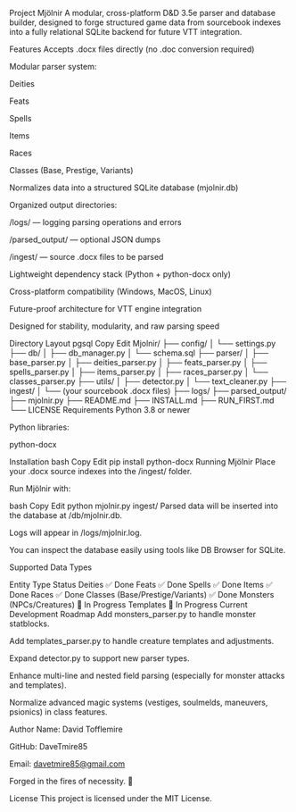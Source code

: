 Project Mjölnir
A modular, cross-platform D&D 3.5e parser and database builder, designed to forge structured game data from sourcebook indexes into a fully relational SQLite backend for future VTT integration.

Features
Accepts .docx files directly (no .doc conversion required)

Modular parser system:

Deities

Feats

Spells

Items

Races

Classes (Base, Prestige, Variants)

Normalizes data into a structured SQLite database (mjolnir.db)

Organized output directories:

/logs/ — logging parsing operations and errors

/parsed_output/ — optional JSON dumps

/ingest/ — source .docx files to be parsed

Lightweight dependency stack (Python + python-docx only)

Cross-platform compatibility (Windows, MacOS, Linux)

Future-proof architecture for VTT engine integration

Designed for stability, modularity, and raw parsing speed

Directory Layout
pgsql
Copy
Edit
Mjolnir/
├── config/
│   └── settings.py
├── db/
│   ├── db_manager.py
│   └── schema.sql
├── parser/
│   ├── base_parser.py
│   ├── deities_parser.py
│   ├── feats_parser.py
│   ├── spells_parser.py
│   ├── items_parser.py
│   ├── races_parser.py
│   └── classes_parser.py
├── utils/
│   ├── detector.py
│   └── text_cleaner.py
├── ingest/
│   └── (your sourcebook .docx files)
├── logs/
├── parsed_output/
├── mjolnir.py
├── README.md
├── INSTALL.md
├── RUN_FIRST.md
└── LICENSE
Requirements
Python 3.8 or newer

Python libraries:

python-docx

Installation
bash
Copy
Edit
pip install python-docx
Running Mjölnir
Place your .docx source indexes into the /ingest/ folder.

Run Mjölnir with:

bash
Copy
Edit
python mjolnir.py ingest/
Parsed data will be inserted into the database at /db/mjolnir.db.

Logs will appear in /logs/mjolnir.log.

You can inspect the database easily using tools like DB Browser for SQLite.

Supported Data Types

Entity Type	Status
Deities	✅ Done
Feats	✅ Done
Spells	✅ Done
Items	✅ Done
Races	✅ Done
Classes (Base/Prestige/Variants)	✅ Done
Monsters (NPCs/Creatures)	🔨 In Progress
Templates	🔨 In Progress
Current Development Roadmap
Add monsters_parser.py to handle monster statblocks.

Add templates_parser.py to handle creature templates and adjustments.

Expand detector.py to support new parser types.

Enhance multi-line and nested field parsing (especially for monster attacks and templates).

Normalize advanced magic systems (vestiges, soulmelds, maneuvers, psionics) in class features.

Author
Name: David Tofflemire

GitHub: DaveTmire85

Email: davetmire85@gmail.com

Forged in the fires of necessity. 🔨

License
This project is licensed under the MIT License.

